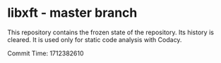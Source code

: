 # libxft - master branch

This repository contains the frozen state of the repository.
Its history is cleared. It is used only for static code
analysis with Codacy.

Commit Time: 1712382610